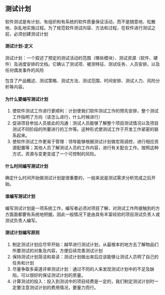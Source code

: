 ## 测试计划

软件测试是有计划、有组织和有系统的软件质量保证活动，而不是随意地、松散地、杂乱地实施过程。为了规范软件测试内容、方法和过程，在软件进行测试之前，必须创建测试计划

#### 测试计划-定义

测试计划：一个叙述了预定的测试活动的范围（哪些模块）、测试资源（软件、硬件）及进度安排的文档。它确认了测试项、被测特征、测试任务、人员安排，以及任何偶发事件的风险

包含了产品概述、测试策略、测试方法、测试范围、时间安排、测试人力、风险分析等内容。

#### 为什么要编写测试计划

1. 使软件测试工作进行更顺利：计划使我们软件测试工作的预先安排，整个测试工作指明了方向（该怎么进行，什么时候进行）
2. 促进项目参加人员彼此的沟通：测试人员能够了解整个项目测试情况以及项目测试不同阶段的所要进行的工作等。这种形式使测试工作于开发工作紧密的联系起来。
3. 使软件测试工作更易于管理：领导能够根据测试计划做宏观调控，进行相应资源配置等；其他人员了解测试人员的工作内容，进行有关配合工作。按照这种方式，资源与变更变成了一个可控制的风险。

#### 什么时间编写测试计划

确定什么时间开始做测试计划是很重要的，一般来说是测试需求分析完成之后开始。

#### 谁编写测试计划

编写测试计划是一项系统工作，编写者必须对项目了解，对测试工作所接触到的方方面面都要有系统地把握。因此一般情况下是由具有丰富经验的项目测试负责人或测试负责人编写。

#### 测试计划编写原则

1. 制定测试计划应尽早开始：越早进行测试计划，从最根本的地方去了解物品们所要测试的对象及内容，方便后续完善测试计划
2. 保持测试计划简洁和易读：测试计划做出来后应该能够让测试人员明了自己的任务和计划
3. 尽量争取多渠道评审测试计划：通过不同的人来发现测试计划中的不足及缺陷，可以很好的保证测试计划的质量。
4. 计算测试的投入：投入到测试中的项目经费是一定的，我们制定测试计划时一定要注意测试计划的费用情况，要量力而行。





